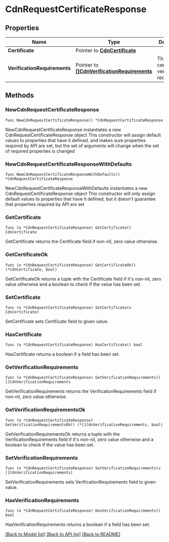 # CdnRequestCertificateResponse

## Properties

Name | Type | Description | Notes
------------ | ------------- | ------------- | -------------
**Certificate** | Pointer to [**CdnCertificate**](cdnCertificate.md) |  | [optional] 
**VerificationRequirements** | Pointer to [**[]CdnVerificationRequirements**](cdnVerificationRequirements.md) | The certificate&#39;s verification requirements | [optional] 

## Methods

### NewCdnRequestCertificateResponse

`func NewCdnRequestCertificateResponse() *CdnRequestCertificateResponse`

NewCdnRequestCertificateResponse instantiates a new CdnRequestCertificateResponse object
This constructor will assign default values to properties that have it defined,
and makes sure properties required by API are set, but the set of arguments
will change when the set of required properties is changed

### NewCdnRequestCertificateResponseWithDefaults

`func NewCdnRequestCertificateResponseWithDefaults() *CdnRequestCertificateResponse`

NewCdnRequestCertificateResponseWithDefaults instantiates a new CdnRequestCertificateResponse object
This constructor will only assign default values to properties that have it defined,
but it doesn't guarantee that properties required by API are set

### GetCertificate

`func (o *CdnRequestCertificateResponse) GetCertificate() CdnCertificate`

GetCertificate returns the Certificate field if non-nil, zero value otherwise.

### GetCertificateOk

`func (o *CdnRequestCertificateResponse) GetCertificateOk() (*CdnCertificate, bool)`

GetCertificateOk returns a tuple with the Certificate field if it's non-nil, zero value otherwise
and a boolean to check if the value has been set.

### SetCertificate

`func (o *CdnRequestCertificateResponse) SetCertificate(v CdnCertificate)`

SetCertificate sets Certificate field to given value.

### HasCertificate

`func (o *CdnRequestCertificateResponse) HasCertificate() bool`

HasCertificate returns a boolean if a field has been set.

### GetVerificationRequirements

`func (o *CdnRequestCertificateResponse) GetVerificationRequirements() []CdnVerificationRequirements`

GetVerificationRequirements returns the VerificationRequirements field if non-nil, zero value otherwise.

### GetVerificationRequirementsOk

`func (o *CdnRequestCertificateResponse) GetVerificationRequirementsOk() (*[]CdnVerificationRequirements, bool)`

GetVerificationRequirementsOk returns a tuple with the VerificationRequirements field if it's non-nil, zero value otherwise
and a boolean to check if the value has been set.

### SetVerificationRequirements

`func (o *CdnRequestCertificateResponse) SetVerificationRequirements(v []CdnVerificationRequirements)`

SetVerificationRequirements sets VerificationRequirements field to given value.

### HasVerificationRequirements

`func (o *CdnRequestCertificateResponse) HasVerificationRequirements() bool`

HasVerificationRequirements returns a boolean if a field has been set.


[[Back to Model list]](../README.md#documentation-for-models) [[Back to API list]](../README.md#documentation-for-api-endpoints) [[Back to README]](../README.md)


